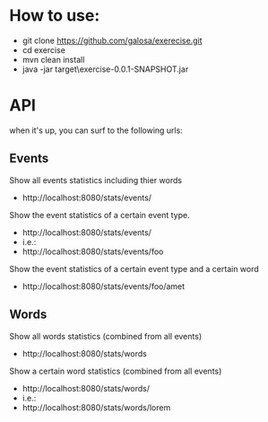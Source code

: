 # How to use:
* git clone https://github.com/galosa/exerecise.git
* cd exercise
* mvn clean install
* java -jar target\exercise-0.0.1-SNAPSHOT.jar

# API
when it's up, you can surf to the following urls:

## Events
Show all events statistics including thier words
* http://localhost:8080/stats/events/

Show the event statistics of a certain event type.
* http://localhost:8080/stats/events/<eventType>
* i.e.:
* http://localhost:8080/stats/events/foo

Show the event statistics of a certain event type and a certain word
* http://localhost:8080/stats/events/foo/amet 

## Words
Show all words statistics (combined from all events)
* http://localhost:8080/stats/words

Show a certain word statistics (combined from all events)
* http://localhost:8080/stats/words/<word>
* i.e.:
* http://localhost:8080/stats/words/lorem
